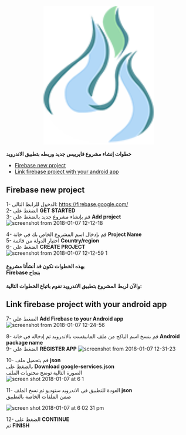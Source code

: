 
   
<p align="center">
    <img width="300" height="auto" src="logo.png" alt="Nebras Logo" />
</p>
   

**خطوات إنشاء مشروع فايربيس جديد وربطه بتطبيق الاندرويد**

* [Firebase new project](#firebase-new-project)
* [Link firebase project with your android app](#link-firebase-project-with-your-android-app)

## Firebase new project

1- الدخول للرابط التالي: https://firebase.google.com/ </br>
2- الضغط على **GET STARTED** </br>
3- قم بإنشاء مشروع جديد بالضغط على **Add project** </br>
![screenshot from 2018-01-07 12-12-18](https://user-images.githubusercontent.com/35188729/34649468-028f5d36-f3c1-11e7-8237-07dc4fe96971.png)

4- قم بإدخال اسم المشروع الخاص بك في خانة **Project Name** </br>
5- اختيار الدولة من قائمة **Country/region** </br>
6- الضغط على **CREATE PROJECT** </br>
![screenshot from 2018-01-07 12-12-59 1](https://user-images.githubusercontent.com/35188729/34649477-3b497a08-f3c1-11e7-8aa0-dd4fdafc79e1.png)

#### بهذه الخطوات نكون قد أنشأنا مشروع</br> Firebase بنجاح</br>
#### والآن لربط المشروع بتطبيق الاندرويد نقوم باتباع الخطوات التالية: </br>

## Link firebase project with your android app

7- الضغط على **Add Firebase to your Android app** </br>
![screenshot from 2018-01-07 12-24-56](https://user-images.githubusercontent.com/35188729/34649566-b1c64c50-f3c2-11e7-8d71-e154dcd21554.png)

8- قم بنسخ اسم الباكج من ملف المانيفست بالاندرويد ثم إدخاله في خانة **Android package name** </br>
9- الضغط على **REGISTER APP**
![screenshot from 2018-01-07 12-31-23](https://user-images.githubusercontent.com/35188729/34649571-f0c21952-f3c2-11e7-8c8b-1245287dd3fe.png)

10- قم بتحميل ملف **json** </br>
بالضغط على **Download google-services.json** </br>  الصورة التالية توضح محتويات الملف
</br>
![screen shot 2018-01-07 at 6 1](https://user-images.githubusercontent.com/35188729/34650810-ee9f88ac-f3d7-11e7-9405-f51fbb29dbbb.png)


11- العودة للتطبيق في الاندرويد ستوديو ثم نسخ الملف **json** </br>
ضمن الملفات الخاصة بالتطبيق

<img width="329" alt="screen shot 2018-01-07 at 6 02 31 pm" src="https://user-images.githubusercontent.com/35188729/34650733-e4af66f6-f3d6-11e7-9646-e0568f5e7876.png">


12- الضغط على **CONTINUE** </br> ثم **FINISH** </br>

